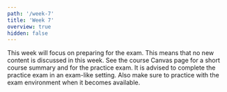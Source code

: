 ```yaml
---
path: '/week-7'
title: 'Week 7'
overview: true
hidden: false
---
```


This week will focus on preparing for the exam. This means that no new content is discussed in this week. See the course Canvas page for a short course summary and for the practice exam. It is advised to complete the practice exam in an exam-like setting. Also make sure to practice with the exam environment when it becomes available.
